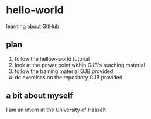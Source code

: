# hello-world
learning about GitHub

## plan
1. follow the hellow-world tutorial
1. look at the power point within GJB's teaching material
1. follow the training material GJB provided
1. do exercises on the repository GJB provided

## a bit about myself
I am an intern at the University of Hasselt
